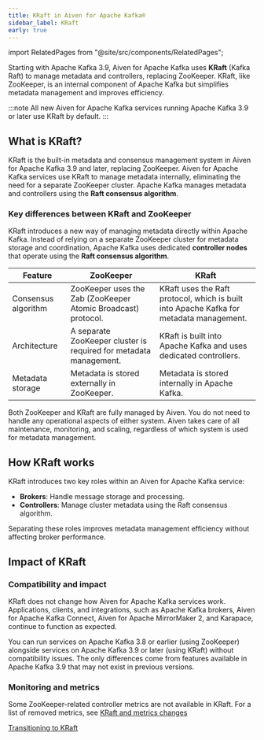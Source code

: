 ```yaml
---
title: KRaft in Aiven for Apache Kafka®
sidebar_label: KRaft
early: true
---
```


import RelatedPages from "@site/src/components/RelatedPages";

Starting with Apache Kafka 3.9, Aiven for Apache Kafka uses **KRaft** (Kafka Raft) to manage metadata and controllers, replacing ZooKeeper.
KRaft, like ZooKeeper, is an internal component of Apache Kafka but simplifies
metadata management and improves efficiency.

:::note
All new Aiven for Apache Kafka services running Apache Kafka 3.9 or later use KRaft
by default.
:::

## What is KRaft?

KRaft is the built-in metadata and consensus management system in Aiven for Apache Kafka
3.9 and later, replacing ZooKeeper. Aiven for Apache Kafka services use KRaft to
manage metadata internally, eliminating the need for a separate ZooKeeper cluster.
Apache Kafka manages metadata and controllers using the **Raft consensus algorithm**.

### Key differences between KRaft and ZooKeeper

KRaft introduces a new way of managing metadata directly within Apache Kafka. Instead
of relying on a separate ZooKeeper cluster for metadata storage and coordination,
Apache Kafka uses dedicated **controller nodes** that operate using
the **Raft consensus algorithm**.

| Feature              | ZooKeeper                                        | KRaft                                      |
|----------------------|------------------------------------------------|--------------------------------------------|
| Consensus algorithm | ZooKeeper uses the Zab (ZooKeeper Atomic Broadcast) protocol. | KRaft uses the Raft protocol, which is built into Apache Kafka for metadata management. |
| Architecture      | A separate ZooKeeper cluster is required for metadata management. | KRaft is built into Apache Kafka and uses dedicated controllers. |
| Metadata storage  | Metadata is stored externally in ZooKeeper. | Metadata is stored internally in Apache Kafka. |

Both ZooKeeper and KRaft are fully managed by Aiven. You do not need to handle any
operational aspects of either system. Aiven takes care of all maintenance, monitoring,
and scaling, regardless of which system is used for metadata management.

## How KRaft works

KRaft introduces two key roles within an Aiven for Apache Kafka service:

- **Brokers**: Handle message storage and processing.
- **Controllers**: Manage cluster metadata using the Raft consensus algorithm.

Separating these roles improves metadata management efficiency without affecting broker
performance.

## Impact of KRaft

### Compatibility and impact

KRaft does not change how Aiven for Apache Kafka services work. Applications, clients,
and integrations, such as Apache Kafka brokers, Aiven for Apache Kafka Connect,
Aiven for Apache MirrorMaker 2, and Karapace, continue to function as expected.

You can run services on Apache Kafka 3.8 or earlier (using ZooKeeper) alongside services
on Apache Kafka 3.9 or later (using KRaft) without compatibility issues. The only
differences come from features available in Apache Kafka 3.9 that may not exist in
previous versions.

### Monitoring and metrics

Some ZooKeeper-related controller metrics are not available in KRaft. For a list of
removed metrics, see [KRaft and metrics changes](/docs/products/kafka/reference/kafka-metrics-prometheus#kraft-mode-and-metrics-changes)

<RelatedPages/>

[Transitioning to KRaft](/docs/products/kafka/concepts/upgrade-procedure#transitioning-to-kraft-)
